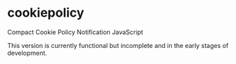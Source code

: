 cookiepolicy
============

Compact Cookie Policy Notification JavaScript

This version is currently functional but incomplete and in the early stages of development.
